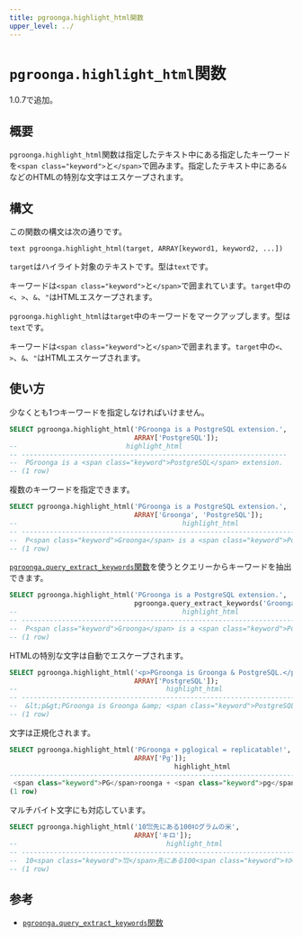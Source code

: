 ```yaml
---
title: pgroonga.highlight_html関数
upper_level: ../
---
```


# `pgroonga.highlight_html`関数

1.0.7で追加。

## 概要

`pgroonga.highlight_html`関数は指定したテキスト中にある指定したキーワードを`<span class="keyword">`と`</span>`で囲みます。指定したテキスト中にある`&`などのHTMLの特別な文字はエスケープされます。

## 構文

この関数の構文は次の通りです。

```text
text pgroonga.highlight_html(target, ARRAY[keyword1, keyword2, ...])
```

`target`はハイライト対象のテキストです。型は`text`です。

キーワードは`<span class="keyword">`と`</span>`で囲まれています。`target`中の`<`、`>`、`&`、`"`はHTMLエスケープされます。

`pgroonga.highlight_html`は`target`中のキーワードをマークアップします。型は`text`です。

キーワードは`<span class="keyword">`と`</span>`で囲まれます。`target`中の`<`、`>`、`&`、`"`はHTMLエスケープされます。

## 使い方

少なくとも1つキーワードを指定しなければいけません。

```sql
SELECT pgroonga.highlight_html('PGroonga is a PostgreSQL extension.',
                               ARRAY['PostgreSQL']);
--                           highlight_html                          
-- ------------------------------------------------------------------
--  PGroonga is a <span class="keyword">PostgreSQL</span> extension.
-- (1 row)
```

複数のキーワードを指定できます。

```sql
SELECT pgroonga.highlight_html('PGroonga is a PostgreSQL extension.',
                               ARRAY['Groonga', 'PostgreSQL']);
--                                         highlight_html                                         
-- -----------------------------------------------------------------------------------------------
--  P<span class="keyword">Groonga</span> is a <span class="keyword">PostgreSQL</span> extension.
-- (1 row)
```

[`pgroonga.query_extract_keywords`関数](pgroonga-query-extract-keywords.html)を使うとクエリーからキーワードを抽出できます。

```sql
SELECT pgroonga.highlight_html('PGroonga is a PostgreSQL extension.',
                               pgroonga.query_extract_keywords('Groonga PostgreSQL -extension'));
--                                         highlight_html                                         
-- -----------------------------------------------------------------------------------------------
--  P<span class="keyword">Groonga</span> is a <span class="keyword">PostgreSQL</span> extension.
-- (1 row)
```

HTMLの特別な文字は自動でエスケープされます。

```sql
SELECT pgroonga.highlight_html('<p>PGroonga is Groonga & PostgreSQL.</p>',
                               ARRAY['PostgreSQL']);
--                                     highlight_html                                     
-- ---------------------------------------------------------------------------------------
--  &lt;p&gt;PGroonga is Groonga &amp; <span class="keyword">PostgreSQL</span>.&lt;/p&gt;
-- (1 row)
```

文字は正規化されます。

```sql
SELECT pgroonga.highlight_html('PGroonga + pglogical = replicatable!',
                               ARRAY['Pg']);
                                         highlight_html                                         
------------------------------------------------------------------------------------------------
 <span class="keyword">PG</span>roonga + <span class="keyword">pg</span>logical = replicatable!
(1 row)
```

マルチバイト文字にも対応しています。

```sql
SELECT pgroonga.highlight_html('10㌖先にある100ｷﾛグラムの米',
                               ARRAY['キロ']);
--                                     highlight_html                                     
-- ---------------------------------------------------------------------------------------
--  10<span class="keyword">㌖</span>先にある100<span class="keyword">ｷﾛ</span>グラムの米
-- (1 row)
```

## 参考

  * [`pgroonga.query_extract_keywords`関数](pgroonga-query-extract-keywords.html)

